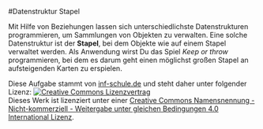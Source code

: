 #Datenstruktur Stapel

Mit Hilfe von Beziehungen lassen sich unterschiedlichste Datenstrukturen programmieren, um Sammlungen von Objekten zu verwalten. Eine solche Datenstruktur ist der **Stapel**, bei dem Objekte wie auf einem Stapel verwaltet werden. Als Anwendung wirst Du das Spiel _Keep or throw_ programmieren, bei dem es darum geht einen möglichst großen Stapel an aufsteigenden Karten zu erspielen.



Diese Aufgabe stammt von [inf-schule.de](www.inf-schule.de) und steht daher unter folgender Lizenz:
<a rel="license" href="http://creativecommons.org/licenses/by-nc-sa/4.0/"><img alt="Creative Commons Lizenzvertrag" style="border-width:0" src="https://i.creativecommons.org/l/by-nc-sa/4.0/88x31.png" /></a><br />Dieses Werk ist lizenziert unter einer <a rel="license" href="http://creativecommons.org/licenses/by-nc-sa/4.0/">Creative Commons Namensnennung - Nicht-kommerziell - Weitergabe unter gleichen Bedingungen 4.0 International Lizenz</a>.








